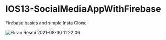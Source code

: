 # IOS13-SocialMediaAppWithFirebase
Firebase basics and simple Insta Clone


![Ekran Resmi 2021-08-30 11 22 06](https://user-images.githubusercontent.com/20724649/131309196-b770db19-1f8a-41a9-a515-a73bfb3d301b.png)

